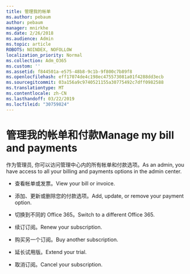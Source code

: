 ```yaml
---
title: 管理我的帐单
ms.author: pebaum
author: pebaum
manager: mnirkhe
ms.date: 2/26/2018
ms.audience: Admin
ms.topic: article
ROBOTS: NOINDEX, NOFOLLOW
localization_priority: Normal
ms.collection: Adm_O365
ms.custom: ''
ms.assetid: f844501a-e575-48b8-9c1b-9f800c7b89f8
ms.openlocfilehash: eff17074de4c198ec475573081a01f4288dd3ecb
ms.sourcegitcommit: 03a156a9c9740521155a30775492c7dff0982588
ms.translationtype: MT
ms.contentlocale: zh-CN
ms.lasthandoff: 03/22/2019
ms.locfileid: "30759824"
---
```

# <a name="manage-my-bill-and-payments"></a><span data-ttu-id="81c5b-102">管理我的帐单和付款</span><span class="sxs-lookup"><span data-stu-id="81c5b-102">Manage my bill and payments</span></span>

<span data-ttu-id="81c5b-103">作为管理员, 你可以访问管理中心内的所有帐单和付款选项。</span><span class="sxs-lookup"><span data-stu-id="81c5b-103">As an admin, you have access to all your billing and payments options in the admin center.</span></span>
  
- <span data-ttu-id="81c5b-104">查看帐单或发票。</span><span class="sxs-lookup"><span data-stu-id="81c5b-104">View your bill or invoice.</span></span>
    
- <span data-ttu-id="81c5b-105">添加、更新或删除您的付款选项。</span><span class="sxs-lookup"><span data-stu-id="81c5b-105">Add, update, or remove your payment option.</span></span>
    
- <span data-ttu-id="81c5b-106">切换到不同的 Office 365。</span><span class="sxs-lookup"><span data-stu-id="81c5b-106">Switch to a different Office 365.</span></span>
    
- <span data-ttu-id="81c5b-107">续订订阅。</span><span class="sxs-lookup"><span data-stu-id="81c5b-107">Renew your subscription.</span></span>
    
- <span data-ttu-id="81c5b-108">购买另一个订阅。</span><span class="sxs-lookup"><span data-stu-id="81c5b-108">Buy another subscription.</span></span>
    
- <span data-ttu-id="81c5b-109">延长试用版。</span><span class="sxs-lookup"><span data-stu-id="81c5b-109">Extend your trial.</span></span>
    
- <span data-ttu-id="81c5b-110">取消订阅。</span><span class="sxs-lookup"><span data-stu-id="81c5b-110">Cancel your subscription.</span></span>
    

